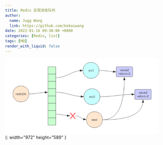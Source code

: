 ```yaml
---
title: Redis 实现消息队列
author:
  name: Jugg Wang
  link: https://github.com/kekaiwang
date: 2022-01-16 09:30:00 +0800
categories: [Redis, list]
tags: [MQ]
render_with_liquid: false
---
```


![Desktop View](/assets/_img/redis/0AC74D70-4E9E-411E-AC61-6482AA0C0E36.png){: width="972" height="589" }

